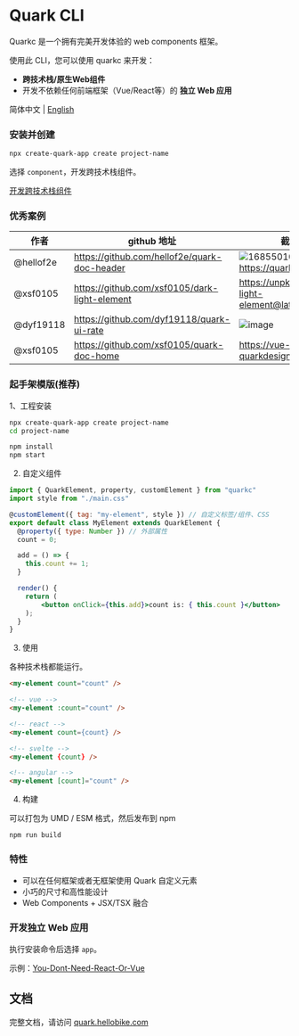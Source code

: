 # Quark CLI

Quarkc 是一个拥有完美开发体验的 web components 框架。

使用此 CLI，您可以使用 quarkc 来开发：
- **跨技术栈/原生Web组件**
- 开发不依赖任何前端框架（Vue/React等）的 **独立 Web 应用**

简体中文 | [English](./README.en-US.md)

### 安装并创建

```bash
npx create-quark-app create project-name
```

选择 `component`，开发跨技术栈组件。

[开发跨技术栈组件](https://github.com/hellof2e/quark-cli/blob/main/template/application/component/README.md)

### 优秀案例

|  作者   | github 地址  | 截图 / 链接
|  ----  | ----  | ----- |
| @hellof2e  | https://github.com/hellof2e/quark-doc-header | ![1685501041275](https://github.com/hellof2e/quark/assets/14307551/24dd5626-e6a9-452c-9c95-c2cdb8891573) https://quark.hellobike.com/#/ |
| @xsf0105  | https://github.com/xsf0105/dark-light-element |  https://unpkg.com/dark-light-element@latest/demo.html |
| @dyf19118  | https://github.com/dyf19118/quark-ui-rate |  ![image](https://github.com/hellof2e/quark-cli/assets/14307551/e11e6c49-4c18-4bca-adc3-01a7198ab2e2) |
| @xsf0105  | https://github.com/xsf0105/quark-doc-home |  https://vue-quarkdesign.hellobike.com  |


### 起手架模版(推荐)

1、工程安装
```bash
npx create-quark-app create project-name
cd project-name

npm install
npm start
```

2. 自定义组件
```jsx
import { QuarkElement, property, customElement } from "quarkc"
import style from "./main.css"

@customElement({ tag: "my-element", style }) // 自定义标签/组件、CSS
export default class MyElement extends QuarkElement {
  @property({ type: Number }) // 外部属性
  count = 0;

  add = () => {
    this.count += 1;
  }

  render() {
    return (
        <button onClick={this.add}>count is: { this.count }</button>
    );
  }
}
```

3. 使用

各种技术栈都能运行。
```html
<my-element count="count" />

<!-- vue -->
<my-element :count="count" />

<!-- react -->
<my-element count={count} />

<!-- svelte -->
<my-element {count} />

<!-- angular -->
<my-element [count]="count" />
```

4. 构建


可以打包为 UMD / ESM 格式，然后发布到 npm
```
npm run build
```

### 特性

* 可以在任何框架或者无框架使用 Quark 自定义元素
* 小巧的尺寸和高性能设计
* Web Components + JSX/TSX 融合


### 开发独立 Web 应用

执行安装命令后选择 `app`。

示例：[You-Dont-Need-React-Or-Vue](https://github.com/hellof2e/You-Dont-Need-React-Or-Vue)

## 文档

完整文档，请访问 [quark.hellobike.com](https://quark.hellobike.com)

